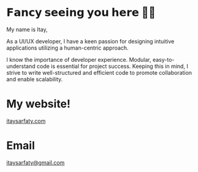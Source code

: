# 𝗙𝗮𝗻𝗰𝘆 𝘀𝗲𝗲𝗶𝗻𝗴 𝘆𝗼𝘂 𝗵𝗲𝗿𝗲 👋🏼

My name is Itay,

As a UI/UX developer, I have a keen passion for designing intuitive applications utilizing a human-centric approach. 

I know the importance of developer experience. Modular, easy-to-understand code is essential for project success. Keeping this in mind, I strive to write well-structured and efficient code to promote collaboration and enable scalability.

# My website!
[itaysarfaty.com](https://itaysarfaty.com)

# Email
itaysarfaty@gmail.com 


<!--
**ItaySarfaty/ItaySarfaty** is a ✨ _special_ ✨ repository because its `README.md` (this file) appears on your GitHub profile.

Here are some ideas to get you started:

- 🔭 I’m currently working on ...
- 🌱 I’m currently learning ...
- 👯 I’m looking to collaborate on ...
- 🤔 I’m looking for help with ...
- 💬 Ask me about ...
- 📫 How to reach me: ...
- 😄 Pronouns: ...
- ⚡ Fun fact: ...
-->
